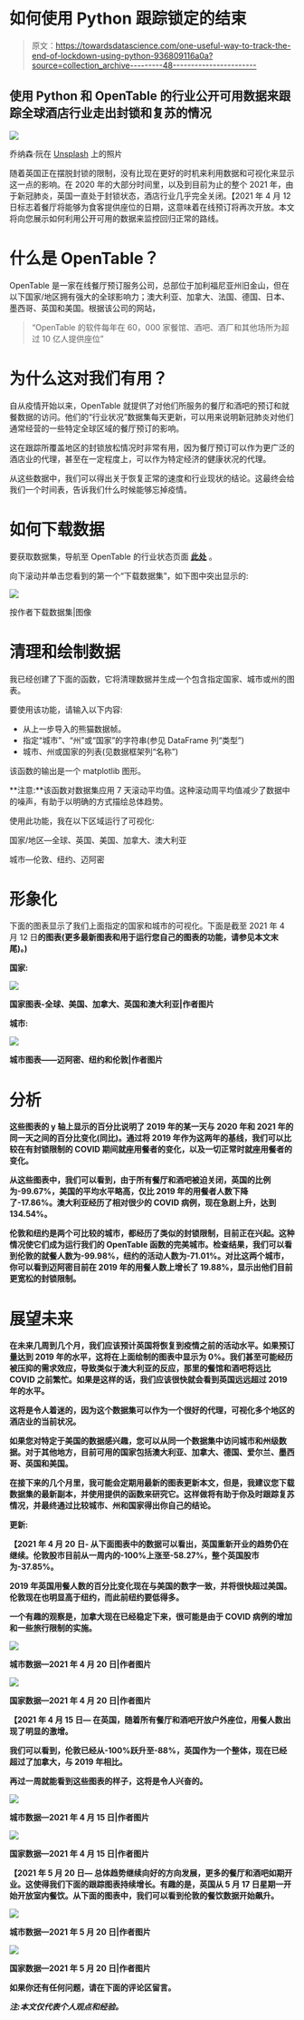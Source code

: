 # 如何使用 Python 跟踪锁定的结束

> 原文：<https://towardsdatascience.com/one-useful-way-to-track-the-end-of-lockdown-using-python-936809116a0a?source=collection_archive---------48----------------------->

## 使用 Python 和 OpenTable 的行业公开可用数据来跟踪全球酒店行业走出封锁和复苏的情况

![](img/81ce51f922e0f5d617420341e9c62249.png)

乔纳森·阮在 [Unsplash](https://unsplash.com?utm_source=medium&utm_medium=referral) 上的照片

随着英国正在摆脱封锁的限制，没有比现在更好的时机来利用数据和可视化来显示这一点的影响。在 2020 年的大部分时间里，以及到目前为止的整个 2021 年，由于新冠肺炎，英国一直处于封锁状态，酒店行业几乎完全关闭。【2021 年 4 月 12 日标志着餐厅将能够为食客提供座位的日期，这意味着在线预订将再次开放。本文将向您展示如何利用公开可用的数据来监控回归正常的路线。

# 什么是 OpenTable？

OpenTable 是一家在线餐厅预订服务公司，总部位于加利福尼亚州旧金山，但在以下国家/地区拥有强大的全球影响力；澳大利亚、加拿大、法国、德国、日本、墨西哥、英国和美国。根据该公司的网站，

> “OpenTable 的软件每年在 60，000 家餐馆、酒吧、酒厂和其他场所为超过 10 亿人提供座位”

# 为什么这对我们有用？

自从疫情开始以来，OpenTable 就提供了对他们所服务的餐厅和酒吧的预订和就餐数据的访问。他们的“行业状况”数据集每天更新，可以用来说明新冠肺炎对他们通常经营的一些特定全球区域的餐厅预订的影响。

这在跟踪所覆盖地区的封锁放松情况时非常有用，因为餐厅预订可以作为更广泛的酒店业的代理，甚至在一定程度上，可以作为特定经济的健康状况的代理。

从这些数据中，我们可以得出关于恢复正常的速度和行业现状的结论。这最终会给我们一个时间表，告诉我们什么时候能够忘掉疫情。

# 如何下载数据

要获取数据集，导航至 OpenTable 的行业状态页面 [**此处**](https://www.opentable.com/state-of-industry) 。

向下滚动并单击您看到的第一个“下载数据集”，如下图中突出显示的:

![](img/295674dc5667e09b69b713ceeab3ebd7.png)

按作者下载数据集|图像

# 清理和绘制数据

我已经创建了下面的函数，它将清理数据并生成一个包含指定国家、城市或州的图表。

要使用该功能，请输入以下内容:

*   从上一步导入的熊猫数据帧。
*   指定“城市”、“州”或“国家”的字符串(参见 DataFrame 列“类型”)
*   城市、州或国家的列表(见数据框架列“名称”)

该函数的输出是一个 matplotlib 图形。

**注意:**该函数对数据集应用 7 天滚动平均值。这种滚动周平均值减少了数据中的噪声，有助于以明确的方式描绘总体趋势。

使用此功能，我在以下区域运行了可视化:

国家/地区—全球、英国、美国、加拿大、澳大利亚

城市—伦敦、纽约、迈阿密

# 形象化

下面的图表显示了我们上面指定的国家和城市的可视化。下面是截至 2021 年 4 月 12 日**的图表(更多最新图表和用于运行您自己的图表的功能，请参见本文末尾)。)**

****国家:****

**![](img/17e5d5222d96d076bd9d91f8662bba33.png)**

**国家图表-全球、美国、加拿大、英国和澳大利亚|作者图片**

****城市:****

**![](img/bc6892e0183b19b6e28ee4e69a2bff61.png)**

**城市图表——迈阿密、纽约和伦敦|作者图片**

# **分析**

**这些图表的 y 轴上显示的百分比说明了 2019 年的某一天与 2020 年和 2021 年的同一天之间的百分比变化(同比)。通过将 2019 年作为这两年的基线，我们可以比较在有封锁限制的 COVID 期间就座用餐者的变化，以及一切正常时就座用餐者的变化。**

**从这些图表中，我们可以看到，由于所有餐厅和酒吧被迫关闭，英国的比例为-99.67%，美国的平均水平略高，仅比 2019 年的用餐者人数下降了-17.86%。澳大利亚经历了相对很少的 COVID 病例，现在急剧上升，达到 134.54%。**

**伦敦和纽约是两个可比较的城市，都经历了类似的封锁限制，目前正在兴起。这种情况使它们成为运行我们的 OpenTable 函数的完美城市。检查结果，我们可以看到伦敦的就餐人数为-99.98%，纽约的活动人数为-71.01%。对比这两个城市，你可以看到迈阿密目前在 2019 年的用餐人数上增长了 19.88%，显示出他们目前更宽松的封锁限制。**

# **展望未来**

**在未来几周到几个月，我们应该预计英国将恢复到疫情之前的活动水平。如果预订量达到 2019 年的水平，这将在上面绘制的图表中显示为 0%。我们甚至可能经历被压抑的需求效应，导致类似于澳大利亚的反应，那里的餐馆和酒吧将远比 COVID 之前繁忙。如果是这样的话，我们应该很快就会看到英国远远超过 2019 年的水平。**

**这将是令人着迷的，因为这个数据集可以作为一个很好的代理，可视化多个地区的酒店业的当前状况。**

**如果您对特定于美国的数据感兴趣，您可以从同一个数据集中访问城市和州级数据。对于其他地方，目前可用的国家包括澳大利亚、加拿大、德国、爱尔兰、墨西哥、英国和美国。**

**在接下来的几个月里，我可能会定期用最新的图表更新本文，但是，我建议您下载数据集的最新副本，并使用提供的函数来研究它。这样做将有助于你及时跟踪复苏情况，并最终通过比较城市、州和国家得出你自己的结论。**

****更新:****

**【2021 年 4 月 20 日- 从下面图表中的数据可以看出，英国重新开业的趋势仍在继续。伦敦股市目前从一周内的-100%上涨至-58.27%，整个英国股市为-37.85%。**

**2019 年英国用餐人数的百分比变化现在与美国的数字一致，并将很快超过美国。伦敦现在也明显高于纽约，而此前纽约要低得多。**

**一个有趣的观察是，加拿大现在已经稳定下来，很可能是由于 COVID 病例的增加和一些旅行限制的实施。**

**![](img/15a42fb755b2d47467ee6770c1db3b46.png)**

**城市数据—2021 年 4 月 20 日|作者图片**

**![](img/a8b2d63b6f6492a1247396a6215a0ecc.png)**

**国家数据—2021 年 4 月 20 日|作者图片**

**【2021 年 4 月 15 日— 在英国，随着所有餐厅和酒吧开放户外座位，用餐人数出现了明显的激增。**

**我们可以看到，伦敦已经从-100%跃升至-88%，英国作为一个整体，现在已经超过了加拿大，与 2019 年相比。**

**再过一周就能看到这些图表的样子，这将是令人兴奋的。**

**![](img/4f2f52fbbefc7a944efc43cb8fcccd05.png)**

**城市数据—2021 年 4 月 15 日|作者图片**

**![](img/ebd21af787e18f4236a2eb58b08b2ce5.png)**

**国家数据—2021 年 4 月 15 日|作者图片**

**【2021 年 5 月 20 日— 总体趋势继续向好的方向发展，更多的餐厅和酒吧如期开业。这使得我们下面的跟踪图表持续增长。有趣的是，英国从 5 月 17 日星期一开始开放室内餐饮。从下面的图表中，我们可以看到伦敦的餐饮数据开始飙升。**

**![](img/8acaf7f3e0ab2afab71b2ccdf522c780.png)**

**城市数据—2021 年 5 月 20 日|作者图片**

**![](img/35939ccf71bd7d6f81ca5ce74412f40b.png)**

**国家数据—2021 年 5 月 20 日|作者图片**

**如果你还有任何问题，请在下面的评论区留言。**

***注:本文仅代表个人观点和经验。***